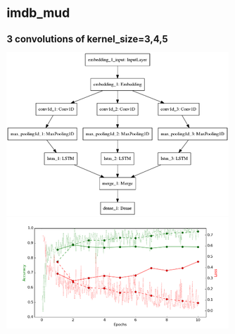 # imdb_mud

## 3 convolutions of kernel_size=3,4,5

![diagram](https://github.com/ayenter/imdb_mud/blob/master/model_4/m4_diagram.png)
![graph](https://github.com/ayenter/imdb_mud/blob/master/model_4/m4_r1_e10_graph.png)